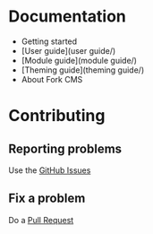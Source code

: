 # Documentation

* Getting started
* [User guide](user guide/)
* [Module guide](module guide/)
* [Theming guide](theming guide/)
* About Fork CMS

# Contributing

## Reporting problems
Use the [GitHub Issues](https://github.com/forkcms/documentation/issues) 

## Fix a problem
Do a [Pull Request](https://github.com/forkcms/documentation/pulls)
